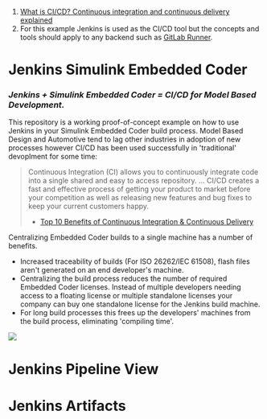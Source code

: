 1. [What is CI/CD? Continuous integration and continuous delivery explained](https://www.infoworld.com/article/3271126/what-is-cicd-continuous-integration-and-continuous-delivery-explained.html)
2. For this example Jenkins is used as the CI/CD tool but the concepts and tools should apply to any backend such as [GitLab Runner](https://docs.gitlab.com/runner/install/windows.html).

# Jenkins Simulink Embedded Coder

### *Jenkins + Simulink Embedded Coder = CI/CD for Model Based Development.*

This repository is a working proof-of-concept example on how to use Jenkins in your Simulink Embedded Coder build process. Model Based Design and Automotive tend to lag other industries in adoption of new processes however CI/CD has been used successfully in 'traditional' devoplment for some time:

> Continuous Integration (CI) allows you to continuously integrate code into a single shared and easy to access repository. ... CI/CD creates a fast and effective process of getting your product to market before your competition as well as releasing new features and bug fixes to keep your current customers happy.
>
> - [Top 10 Benefits of Continuous Integration & Continuous Delivery](https://www.katalon.com/resources-center/blog/benefits-continuous-integration-delivery/)

Centralizing Embedded Coder builds to a single machine has a number of benefits.

- Increased traceability of builds (For ISO 26262/IEC 61508), flash files aren't generated on an end developer's machine.
- Centralizing the build process reduces the number of required Embedded Coder licenses. Instead of multiple developers needing access to a floating license or multiple standalone licenses your company can buy one standalone license for the Jenkins build machine.
- For long build processes this frees up the developers' machines from the build process, eliminating 'compiling time'.

![](https://imgs.xkcd.com/comics/compiling.png)

# Jenkins Pipeline View


# Jenkins Artifacts
